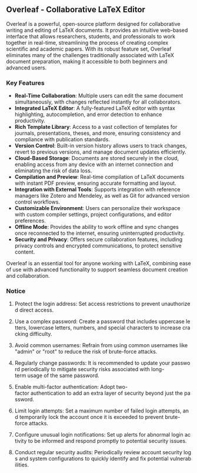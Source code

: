 ## Overleaf - Collaborative LaTeX Editor

Overleaf is a powerful, open-source platform designed for collaborative writing and editing of LaTeX documents. It provides an intuitive web-based interface that allows researchers, students, and professionals to work together in real-time, streamlining the process of creating complex scientific and academic papers. With its robust feature set, Overleaf eliminates many of the challenges traditionally associated with LaTeX document preparation, making it accessible to both beginners and advanced users.

### Key Features

- **Real-Time Collaboration**: Multiple users can edit the same document simultaneously, with changes reflected instantly for all collaborators.
- **Integrated LaTeX Editor**: A fully-featured LaTeX editor with syntax highlighting, autocompletion, and error detection to enhance productivity.
- **Rich Template Library**: Access to a vast collection of templates for journals, presentations, theses, and more, ensuring consistency and compliance with publication standards.
- **Version Control**: Built-in version history allows users to track changes, revert to previous versions, and manage document updates efficiently.
- **Cloud-Based Storage**: Documents are stored securely in the cloud, enabling access from any device with an internet connection and eliminating the risk of data loss.
- **Compilation and Preview**: Real-time compilation of LaTeX documents with instant PDF preview, ensuring accurate formatting and layout.
- **Integration with External Tools**: Supports integration with reference managers like Zotero and Mendeley, as well as Git for advanced version control workflows.
- **Customizable Environment**: Users can personalize their workspace with custom compiler settings, project configurations, and editor preferences.
- **Offline Mode**: Provides the ability to work offline and sync changes once reconnected to the internet, ensuring uninterrupted productivity.
- **Security and Privacy**: Offers secure collaboration features, including privacy controls and encrypted communications, to protect sensitive content.

Overleaf is an essential tool for anyone working with LaTeX, combining ease of use with advanced functionality to support seamless document creation and collaboration.

### Notice

1.  Protect the login address: Set access restrictions to prevent unauthorized direct access.
    
2.  Use a complex password: Create a password that includes uppercase letters, lowercase letters, numbers, and special characters to increase cracking difficulty.
    
3.  Avoid common usernames: Refrain from using common usernames like "admin" or "root" to reduce the risk of brute-force attacks.
    
4.  Regularly change passwords: It is recommended to update your password periodically to mitigate security risks associated with long-term usage of the same password.
    
5.  Enable multi-factor authentication: Adopt two-factor authentication to add an extra layer of security beyond just the password.
    
6.  Limit login attempts: Set a maximum number of failed login attempts, and temporarily lock the account once it is exceeded to prevent brute-force attacks.
    
7.  Configure unusual login notifications: Set up alerts for abnormal login activity to be informed and respond promptly to potential security issues.
    
8.  Conduct regular security audits: Periodically review account security logs and system configurations to quickly identify and fix potential vulnerabilities.
        